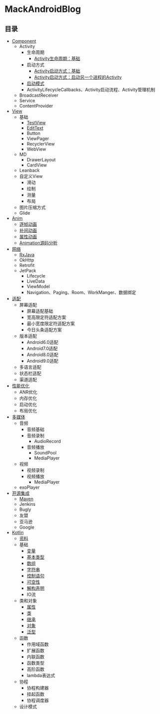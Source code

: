 # MackAndroidBlog

## 目录
* [Component](/component)
    * Activity
        * 生命周期
            * [Activity生命周期：基础](/component/md/activity/生命周期/Activity生命周期：基础.md)
        * 启动方式     
            * [Activity启动方式：基础](/component/md/activity/启动方式/Activity启动方式：基础.md)
            * [Activity启动方式：启动另一个进程的Activity](/component/md/activity/启动方式/Activity启动方式：启动另一个进程的Activity.md)
        * [启动模式](/component/md/activity/Activity启动模式.md)
        * ActivityLifecycleCallbacks、Activity启动流程、Activity管理机制
    * BroadcastReceiver
    * Service
    * ContentProvider
* [View](/view)
    * 基础
        * [TestView](/view/md/TextView.md)
        * [EditText](/view/md/EditText.md)
        * Button
        * ViewPager
        * RecyclerView
        * WebView
    * MD
        * DrawerLayout
        * CardView
    * Leanback
    * 自定义View
        * 滑动
        * 绘制
        * 测量
        * 布局
    * 图片压缩方式
    * Glide
* [Anim](/anim)
    * [逐帧动画](/anim/逐帧动画.md)
    * [补间动画](/anim/补间动画.md)
    * [属性动画](/anim/属性动画.md)
    * [Animation源码分析](/anim/Animation源码分析.md)
* [网络](/http)
    * [RxJava](/http/md/RxJava.md)
    * OkHttp
    * Retrofit
    * JetPack
        * Lifecycle
        * LiveData
        * ViewModel
        * Navigation、Paging、Room、WorkManger、数据绑定
* [适配](/adapt)
    * 屏幕适配
        * 屏幕适配基础
        * 宽高限定符适配方案
        * 最小宽度限定符适配方案
        * 今日头条适配方案
    * 版本适配
        * Android6.0适配
        * Android7.0适配
        * Android8.0适配
        * Android9.0适配
    * 多语言适配
    * 状态栏适配
    * 渠道适配
* [性能优化](/performance)
    * ANR优化
    * 内存优化
    * 启动优化
    * 布局优化
* [多媒体](/media)
    * 音频
        * 音频基础
        * 音频录制
            * AudioRecord
        * 音频播放
            * SoundPool
            * MediaPlayer
    * 视频
        * 视频录制
        * 视频播放
            * MediaPlayer
    * exoPlayer
* [开源集成](/opensource)
    * [Maven](/opensource/md/maven/Maven.md)
    * Jenkins
    * Bugly
    * 友盟
    * 亚马逊
    * Google
* [Kotlin](/kt)
    * [资料](/kt/md/资料.md)
    * 基础
        * [变量](/kt/md/base/变量.md)
        * [基本类型](/kt/md/base/基本类型.md)
        * [数组](/kt/md/base/数组.md)
        * [字符串](/kt/md/base/字符串.md)
        * [控制语句](/kt/md/base/控制语句.md)
        * [可空性](/kt/md/base/可空性.md)
        * [解构声明](/kt/md/base/解构声明.md)
        * IO流
    * 类和对象
        * [属性](/kt/md/属性.md)
        * [类](/kt/md/类.md)
        * [继承](/kt/md/继承.md)
        * [对象](/kt/md/对象.md)
        * [泛型](/kt/md/泛型.md)  
    * 函数
        * 作用域函数
        * 扩展函数
        * 内联函数
        * 函数类型
        * 高阶函数
        * lambda表达式
    * 协程
        * 协程构建器
        * 挂起函数
        * 协程调度器
    * 设计模式